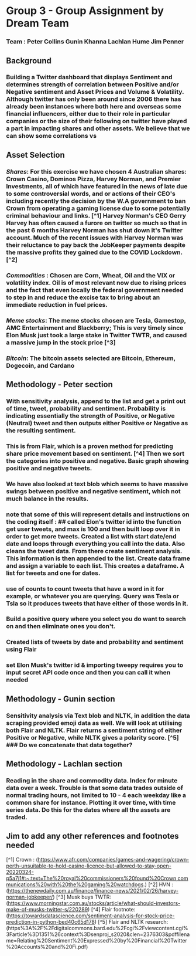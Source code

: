 # **Group 3 - Group Assignment by Dream Team**
### Team : Peter Collins  Gunin Khanna  Lachlan Hume  Jim Penner 

## **Background** 


### Building a Twitter dashboard that displays Sentiment and determines strength of correlation between Positive and/or Negative sentiment and Asset Prices and Volume & Volatility. Although twitter has only been around since 2006 there has already been instances where both here and overseas some financial influencers, either due to their role in particular companies or the size of their following on twitter have played a part in impacting shares and other assets.  We believe that we can show some correlations vs   


## Asset Selection 
### *Shares*:  For this exercise we have chosen 4 Australian shares:  Crown Casino, Dominos Pizza, Harvey Norman, and Premier Investments, all of which have featured in the news of late due to some controversial words, and or actions of their CEO's including recently the decision by the W.A government to ban Crown from operating a gaming license due to some potentially criminal behaviour and links. [^1]   Harvey Norman's CEO Gerry Harvey has often caused a furore on twitter so much so that in the past 6 months Harvey Norman has shut down it's Twitter account.  Much of the recent issues with Harvey Norman was their reluctance to pay back the JobKeeper payments despite the massive profits they gained due to the COVID Lockdown. [^2]  
### *Commodities* : Chosen are Corn, Wheat, Oil and the VIX or volatility index.  Oil is of most relevant now due to rising prices and the fact that even locally the federal government needed to step in and reduce the excise tax to bring about an immediate reduction in fuel prices. 
### *Meme stocks*: The meme stocks chosen are Tesla, Gamestop, AMC Entertainment and Blackberry;  This is very timely since Elon Musk just took a large stake in Twitter TWTR, and caused a massive jump in the stock price [^3]
### *Bitcoin*:  The bitcoin assets selected are Bitcoin, Ethereum, Dogecoin, and Cardano  
## Methodology - Peter section 
### With sensitivity analysis, append to the list and get a print out of time, tweet, probability and sentiment.  Probability is indicating essentially the strength of Positive, or Negative (Neutral) tweet and then outputs either Positive or Negative as the resulting sentiment. 
### This is from Flair, which is a proven method for predicting share price movement based on sentiment. [^4] Then we sort the categories into positive and negative. Basic graph showing positive and negative tweets. 
### We have also looked at text blob which seems to have massive swings between positive and negative sentiment, which not much balance in the results. 
### **note that some of this will represent details and instructions on the coding itself** : ## called Elon's twitter id into the function get user tweets, and max is 100 and then built loop over it in order to get more tweets. Created a list with start date/end date and loops through everything you call into the data. Also cleans the tweet data.  From there create sentiment analysis.  This information is then appended to the list.  Create data frame and assign a variable to each list.    This creates a dataframe.  A list for tweets and one for dates.  
### use of counts to count tweets that have a word in it for example, or whatever you are querying.  Query was Tesla or Tsla so it produces tweets that have either of those words in it.    
### Build a positive query where you select you do want to search on and then eliminate ones you don't. 
### Created lists of tweets by date and probability and sentiment using Flair 
### set Elon Musk's twitter id & importing tweepy requires you to input secret API code once and then you can call it when needed 
## Methodology - Gunin section 
### Sensitivity analysis via Text blob and NLTK, in addition the data scraping provided emoji data as well.  We will look at utilising both Flair and NLTK.  Flair returns a sentiment string of either Positive or Negative, while NLTK gives a polarity score.  [^5]  ### Do we concatenate that data together?

## Methodology - Lachlan section 
### Reading in the share and commodity data. Index for minute data over a week.  Trouble is that some data trades outside of normal trading hours, not limited to 10 - 4 each weekday like a common share for instance.  Plotting it over time, with time series data.  Do this for the dates where all the assets are traded.  
**Jim to add any other references and footnotes needed**
---

[^1] Crown : (https://www.afr.com/companies/games-and-wagering/crown-perth-unsuitable-to-hold-casino-licence-but-allowed-to-stay-open-20220324-p5a7j1#:~:text=The%20royal%20commissioners%20found%20Crown,communications%20with%20the%20gaming%20watchdogs.)
[^2] HVN : (https://thenewdaily.com.au/finance/finance-news/2021/02/26/harvey-norman-jobkeeper/)
[^3] Musk buys TWTR: (https://www.morningstar.com.au/stocks/article/what-should-investors-make-of-musks-twitter-s/220289)
[^4] Flair footnote: (https://towardsdatascience.com/sentiment-analysis-for-stock-price-prediction-in-python-bed40c65d178)  [^5] Flair and NLTK research:  (https%3A%2F%2Fdigitalcommons.bard.edu%2Fcgi%2Fviewcontent.cgi%3Farticle%3D1351%26context%3Dsenproj_s2020&clen=2376303&pdffilename=Relating%20Sentiment%20Expressed%20by%20Financial%20Twitter%20Accounts%20and%20Fi.pdf)
